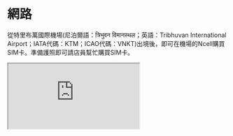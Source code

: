# 網路

從特里布萬國際機場(尼泊爾語：त्रिभुवन विमानस्थल；英語：Tribhuvan International Airport；IATA代碼：KTM；ICAO代碼：VNKT)出境後，即可在機場的Ncell購買SIM卡。準備護照即可請店員幫忙購買SIM卡。

<iframe src="https://www.google.com/maps/embed?pb=!1m18!1m12!1m3!1d14130.291169644053!2d85.3552828!3d27.699595799999997!2m3!1f0!2f0!3f0!3m2!1i1024!2i768!4f13.1!3m3!1m2!1s0x39eb1bd57f884fe9%3A0xffdb951217d48e89!2sNcell%20Centre%20Airport!5e0!3m2!1sen!2stw!4v1690714939032!5m2!1sen!2stw" allowfullscreen="" loading="lazy" referrerpolicy="no-referrer-when-downgrade"></iframe>
